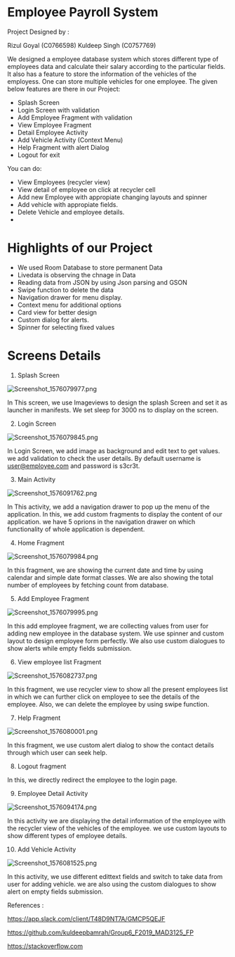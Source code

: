 # Employee Payroll System

Project Designed by : 

Rizul Goyal (C0766598)
Kuldeep Singh (C0757769)


We designed a employee database system which stores different type of employees data and calculate their salary according to the particular fields. It also has a feature to store the information of the vehicles of the employess. One can store multiple vehicles for one employee. The given below features are there in our Project: 

  - Splash Screen 
  - Login Screen with validation
  - Add Employee Fragment with validation
  - View Employee Fragment
  - Detail Employee Activity
  -  Add Vehicle Activity (Context Menu)
  - Help Fragment with alert Dialog
  - Logout for exit


You can do:

  - View Employees (recycler view) 
  - View detail of employee on click at recycler cell
  - Add new Employee with appropiate changing layouts and spinner 
  - Add vehicle with appropiate fields.
  - Delete Vehicle and employee details.
  - 
  
# Highlights of our Project

- We used Room Database to store permanent Data
- Livedata is observing the chnage in Data
- Reading data from JSON by using Json parsing and GSON
- Swipe function to delete the data
- Navigation drawer for menu display.
- Context menu for additional options
- Card view for better design
- Custom dialog for alerts.
- Spinner for selecting fixed values
  

# Screens Details

1. Splash Screen


![Screenshot_1576079977.png](https://www.dropbox.com/s/ifrl8miwc4f5ifa/Screenshot_1576079977.png?dl=0&raw=1)

In This screen, we use Imageviews to design the splash Screen and set it as launcher in manifests. We set sleep for 3000 ns to display on the screen.


2. Login Screen

![Screenshot_1576079845.png](https://www.dropbox.com/s/ceq3750snz0ost0/Screenshot_1576079845.png?dl=0&raw=1)

In Login Screen, we add image as background and edit text to get values. we add validation to check the user details.
By default username is user@employee.com and password is s3cr3t.


3. Main Activity


![Screenshot_1576091762.png](https://www.dropbox.com/s/cs15ktc151eodzn/Screenshot_1576091762.png?dl=0&raw=1)

In This activity, we add a navigation drawer to pop up the menu of the application. In this, we add custom fragments to display the content of our application. we have 5 oprions in the navigation drawer on which functionality of whole application is dependent.

4. Home Fragment


![Screenshot_1576079984.png](https://www.dropbox.com/s/wwhg3mddkbbquk4/Screenshot_1576079984.png?dl=0&raw=1)

In this fragment, we are showing the current date and time by using calendar and simple date format classes. We are also showing the total number of employees by fetching count from database.


5. Add Employee Fragment


![Screenshot_1576079995.png](https://www.dropbox.com/s/3at2k9cykfralm4/Screenshot_1576079995.png?dl=0&raw=1)

In this add employee fragment, we are collecting values from user for  adding new employee in the database system. We use spinner and custom layout to design employee form perfectly. We also use custom dialogues to show alerts while empty fields submission.

6. View employee list Fragment

![Screenshot_1576082737.png](https://www.dropbox.com/s/b22zto0b3he9q4k/Screenshot_1576082737.png?dl=0&raw=1)

In this fragment, we use recycler view to show all the present employees list in which we can further click on employee to see the details of the employee. Also, we can delete the employee by using swipe function.

7. Help Fragment

![Screenshot_1576080001.png](https://www.dropbox.com/s/lqivxdqv277ydlq/Screenshot_1576080001.png?dl=0&raw=1)

In this fragment, we use custom alert dialog to show the contact details through which user can seek help.

8. Logout fragment

In this, we directly redirect the employee to the login page.


9. Employee Detail Activity

![Screenshot_1576094174.png](https://www.dropbox.com/s/ghad62i9ns1hh8p/Screenshot_1576094174.png?dl=0&raw=1)

In this activity we are displaying the detail information of the employee with the recycler view of the vehicles of the employee. we use custom layouts to show different types of employee details.

10. Add Vehicle Activity

![Screenshot_1576081525.png](https://www.dropbox.com/s/unj4nu3rxqx58u8/Screenshot_1576081525.png?dl=0&raw=1)

In this activity, we use different edittext fields and switch to take data from user for adding vehicle. we are also using the custom dialogues to show alert on empty fields submission. 

References :

https://app.slack.com/client/T48D9NT7A/GMCP5QEJF

https://github.com/kuldeepbamrah/Group6_F2019_MAD3125_FP

https://stackoverflow.com
















